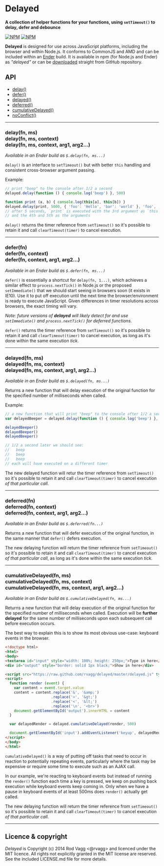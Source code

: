 # Delayed

**A collection of helper functions for your functions, using `setTimeout()` to delay, defer and debounce**

[![NPM](https://nodei.co/npm/delayed.png?downloads=true&downloadRank=true)](https://nodei.co/npm/delayed/)
[![NPM](https://nodei.co/npm-dl/delayed.png?months=6&height=3)](https://nodei.co/npm/delayed/)

**Delayed** is designed for use across JavaScript platforms, including the browser and within Node.js. It conforms to CommonJS and AMD and can be included within an [Ender](http://ender.no.de) build. It is available in npm (for Node.js and Ender) as *"delayed"* or can be [downloaded](https://raw.github.com/rvagg/delayed/master/delayed.js) straight from GitHub repository.

## API

 * [delay()](#delay)
 * [defer()](#defer)
 * [delayed()](#delayed)
 * [deferred()](#deferred)
 * [cumulativeDelayed()](#cumulativeDelayed)
 * [noConflict()](#noConflict)

---------------------------------------------

<a name="delay"></a>
### delay(fn, ms)<br/>delay(fn, ms, context)<br/>delay(fn, ms, context, arg1, arg2...)

*Available in an Ender build as `$.delay(fn, ms...)`*

`delay()` is an interface to `setTimeout()` but with better `this` handling and consistent cross-browser argument passing.

Example:

```js
// print "beep" to the console after 1/2 a second
delayed.delay(function () { console.log('beep') }, 500)

function print (a, b) { console.log(this[a], this[b]) }
delayed.delay(print, 5000, { 'foo': 'Hello', 'bar': 'world' }, 'foo', 'bar')
// after 5 seconds, `print` is executed with the 3rd argument as `this`
// and the 4th and 5th as the arguments
```

`delay()` returns the timer reference from `setTimeout()` so it's possible to retain it and call `clearTimeout(timer)` to cancel execution.

---------------------------------------------

<a name="defer"></a>
### defer(fn)<br/>defer(fn, context)<br/>defer(fn, context, arg1, arg2...)

*Available in an Ender build as `$.defer(fn, ms...)`*

`defer()` is essentially a shortcut for `delay(fn, 1...)`, which achieves a similar effect to `process.nextTick()` in Node.js or the proposed `setImmediate()` that we should start seeing in browsers soon (it exists in IE10). Use it to put off execution until the next time the browser/environment is ready to execute JavaScript. Given differences in timer resolutions across browsers, the exact timing will vary.

*Note: future versions of **delayed** will likely detect for and use `setImmediate()` and `process.nextTick()` for deferred functions.*

`defer()` returns the timer reference from `setTimeout()` so it's possible to retain it and call `clearTimeout(timer)` to cancel execution, as long as it's done within the same execution *tick*.

---------------------------------------------

<a name="delayed"></a>
### delayed(fn, ms)<br/>delayed(fn, ms, context)<br/>delayed(fn, ms, context, arg1, arg2...)

*Available in an Ender build as `$.delayed(fn, ms...)`*

Returns a new function that will delay execution of the original function for the specified number of milliseconds when called.

Example:

```js
// a new function that will print "beep" to the console after 1/2 a second when called
var delayedBeeper = delayed.delay(function () { console.log('beep') }, 500)

delayedBeeper()
delayedBeeper()
delayedBeeper()

// 1/2 a second later we should see:
//   beep
//   beep
//   beep
// each will have executed on a different timer
```

The new delayed function will retur the timer reference from `setTimeout()` so it's possible to retain it and call `clearTimeout(timer)` to cancel execution *of that particular call*.

---------------------------------------------

<a name="deferred"></a>
### deferred(fn)<br/>deferred(fn, context)<br/>deferred(fn, context, arg1, arg2...)

*Available in an Ender build as `$.deferred(fn...)`*

Returns a new function that will defer execution of the original function, in the same manner that `defer()` defers execution.

The new delaying function will return the timer reference from `setTimeout()` so it's possible to retain it and call `clearTimeout(timer)` to cancel execution *of that particular call*, as long as it's done within the same execution *tick*.

---------------------------------------------

<a name="cumulativeDelayed"></a>
### cumulativeDelayed(fn, ms)<br/>cumulativeDelayed(fn, ms, context)<br/>cumulativeDelayed(fn, ms, context, arg1, arg2...)

*Available in an Ender build as `$.cumulativeDelayed(fn, ms...)`*

Returns a new function that will delay execution of the original function for the specified number of milliseconds when called. Execution will be **further delayed** for the same number of milliseconds upon each subsequent call before execution occurs.

The best way to explain this is to show its most obvious use-case: keyboard events in the browser.

```html
<!doctype html>
<html>
<body>
<textarea id="input" style="width: 100%; height: 250px;">Type in here</textarea>
<div id="output" style="border: solid 1px black;">Show in here</div>

<script src="https://raw.github.com/rvagg/delayed/master/delayed.js" type="text/javascript"></script>
<script>
  function render (event) {
    var content = event.target.value
    content = content.replace('&', '&amp;')
                     .replace('>', '&gt;')
                     .replace('<', '&lt;')
                     .replace('\n', '<br>')
    document.getElementById('output').innerHTML = content
  }

  var delayedRender = delayed.cumulativeDelayed(render, 500)

  document.getElementById('input').addEventListener('keyup', delayedRender)
</script>
</body>
</html>
```

`cumulativeDelayed()` is a way of putting off tasks that need to occur in reaction to potentially repeating events, particularly where the task may be expensive or require some time to execute such as an AJAX call.

In our example, we're reacting to keyboard events but instead of running the `render()` function each time a key is pressed, we keep on pushing back execution while keyboard events keep coming in. Only when we have a pause in keyboard events of at least 500ms does `render()` actually get called.

The new delaying function will return the timer reference from `setTimeout()` so it's possible to retain it and call `clearTimeout(timer)` to cancel execution *of that particular call*.

---------------------------------------------

## Licence & copyright

*Delayed* is Copyright (c) 2014 Rod Vagg <@rvagg> and licenced under the MIT licence. All rights not explicitly granted in the MIT license are reserved. See the included LICENSE.md file for more details.
